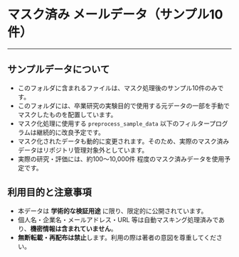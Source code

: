 # マスク済み メールデータ（サンプル10件）
---

## サンプルデータについて

- このフォルダに含まれるファイルは、マスク処理後のサンプル10件のみです。
- このフォルダには、卒業研究の実験目的で使用する元データの一部を手動でマスクしたものを配置しています。
- マスク化処理に使用する `preprocess_sample_data` 以下のフィルタープログラムは継続的に改良予定です。
- マスク化されたデータも動的に変更されます。そのため、実際のマスク済みデータはリポジトリ管理対象外としています。
- 実際の研究・評価には、約100〜10,000件 程度のマスク済みデータを使用予定です。


## 利用目的と注意事項

- 本データは **学術的な検証用途** に限り、限定的に公開されています。
- 個人名・企業名・メールアドレス・URL 等は自動マスキング処理済みであり、**機密情報は含まれていません**。
- **無断転載・再配布は禁止**します。利用の際は著者の意図を尊重してください。

